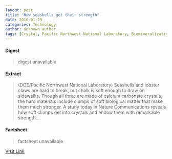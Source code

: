 ```yaml
---
layout: post
title: "How seashells get their strength"
date: 2016-01-29
categories: Technology
author: unknown author
tags: [Crystal, Pacific Northwest National Laboratory, Biomineralization, Atomic force microscopy, Calcium, Office of Science, Calcium carbonate, Carbonate, Seashell, Composite material, Chemistry, Microscopy, Calcite, Applied and interdisciplinary physics, Nature, Physical sciences, Materials]
---
```



#### Digest
>digest unavailable

#### Extract
>(DOE/Pacific Northwest National Laboratory) Seashells and lobster claws are hard to break, but chalk is soft enough to draw on sidewalks. Though all three are made of calcium carbonate crystals, the hard materials include clumps of soft biological matter that make them much stronger. A study today in Nature Communications reveals how soft clumps get into crystals and endow them with remarkable strength....

#### Factsheet
>factsheet unavailable

[Visit Link](http://www.eurekalert.org/pub_releases/2016-01/dnnl-hsg010816.php)


